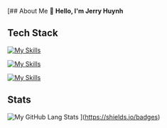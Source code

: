 [## About Me 👋 
**Hello, I'm Jerry Huynh**

## Tech Stack

[![My Skills](https://skillicons.dev/icons?i=java,js,typescript,python,kotlin,dart,c,cpp,html,css)](https://skillicons.dev)

[![My Skills](https://skillicons.dev/icons?i=spring,react,nextjs,tailwind,nodejs)](https://skillicons.dev)

[![My Skills](https://skillicons.dev/icons?i=vscode,idea,git,github,jest,mysql,mongo)](https://skillicons.dev)


## **Stats**
![My GitHub Lang Stats](https://github-stats.agentbot.xyz/api/top-langs/?username=phamleduy04&theme=tokyonight&layout=compact)
](https://shields.io/badges)
